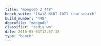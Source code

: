 ```yaml
---
title: "mongodb 2 448"
bench_suite: "16w18 NXBT-1071 tune search"
build_number: "448"
dbprofile: "mongodb"
classifier: "redis wm"
date: 2016-05-03T12:57:15
type: "bench"
---
```

